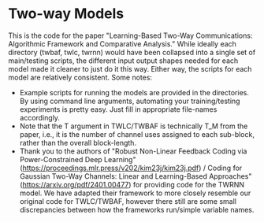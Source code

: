 # Two-way Models
This is the code for the paper "Learning-Based Two-Way Communications: Algorithmic Framework and Comparative Analysis." While ideally each directory (twbaf, twlc, twrnn) would have been collapsed into a single set of main/testing scripts, the different input output shapes needed for each model made it cleaner to just do it this way. Either way, the scripts for each model are relatively consistent. Some notes:

- Example scripts for running the models are provided in the directories. By using command line arguments, automating your training/testing experiments is pretty easy. Just fill in appropriate file-names accordingly.
- Note that the T argument in TWLC/TWBAF is technically T_M from the paper, i.e., it is the number of channel uses assigned to each sub-block, rather than the overall block-length.
- Thank you to the authors of "Robust Non-Linear Feedback Coding via Power-Constrained Deep Learning" (https://proceedings.mlr.press/v202/kim23j/kim23j.pdf) / Coding for Gaussian Two-Way Channels: Linear and Learning-Based Approaches" (https://arxiv.org/pdf/2401.00477) for providing code for the TWRNN model. We have adapted their framework to more closely resemble our original code for TWLC/TWBAF, however there still are some small discrepancies between how the frameworks run/simple variable names.
